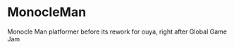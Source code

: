 MonocleMan
==========

Monocle Man platformer before its rework for ouya, right after Global Game Jam
